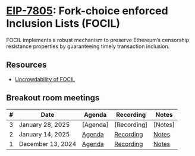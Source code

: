 # [EIP-7805](https://eips.ethereum.org/EIPS/eip-7805): Fork-choice enforced Inclusion Lists (FOCIL) 
FOCIL implements a robust mechanism to preserve Ethereum’s censorship resistance properties by guaranteeing timely transaction inclusion.

## Resources
- [Uncrowdability of FOCIL](https://mirror.xyz/julianma.eth/Gnd8N1IsoHuGHRisp6nCldlt72ZacoXUA-O76qQN3mc)

## Breakout room meetings

| # | Date | Agenda | Recording | Notes |
| -- | --| -- | -- | -- |
|3| January 28, 2025| [Agenda] | [Recording] | [Notes]|
|2| January 14, 2025 | [Agenda](https://github.com/ethereum/pm/issues/1238) | [Recording](https://youtu.be/8s4XUc8bg8A) | [Notes](https://github.com/ethereum/pm/blob/master/Breakout-Room-Meetings/FOCIL/Meeting%2002.md)|
|1| December 13, 2024 | [Agenda](https://github.com/ethereum/pm/issues/1210) | [Recording](https://youtu.be/SOt-rNDlsRU) | [Notes](https://github.com/ethereum/pm/blob/master/Breakout-Room-Meetings/FOCIL/Meeting%2001.md)|
